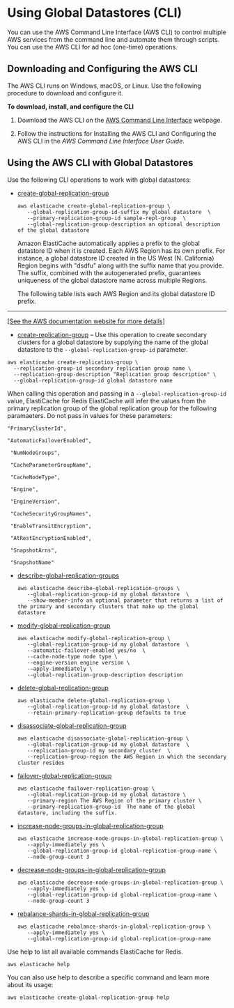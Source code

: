 # Using Global Datastores \(CLI\)<a name="Redis-Global-Datastores-CLI"></a>

You can use the AWS Command Line Interface \(AWS CLI\) to control multiple AWS services from the command line and automate them through scripts\. You can use the AWS CLI for ad hoc \(one\-time\) operations\. 

## Downloading and Configuring the AWS CLI<a name="Redis-Global-Datastores-Downloading-CLI"></a>

The AWS CLI runs on Windows, macOS, or Linux\. Use the following procedure to download and configure it\.

**To download, install, and configure the CLI**

1. Download the AWS CLI on the [AWS Command Line Interface](http://aws.amazon.com/cli) webpage\.

1. Follow the instructions for Installing the AWS CLI and Configuring the AWS CLI in the *AWS Command Line Interface User Guide*\.

## Using the AWS CLI with Global Datastores<a name="Redis-Global-Datastores-Using-CLI"></a>

Use the following CLI operations to work with global datastores: 
+ [create\-global\-replication\-group](https://docs.aws.amazon.com/cli/latest/reference/elasticache/create-global-replication-group.html)

  ```
  aws elasticache create-global-replication-group \
     --global-replication-group-id-suffix my global datastore  \
     --primary-replication-group-id sample-repl-group  \
     --global-replication-group-description an optional description of the global datastore
  ```

  Amazon ElastiCache automatically applies a prefix to the global datastore ID when it is created\. Each AWS Region has its own prefix\. For instance, a global datastore ID created in the US West \(N\. California\) Region begins with "dsdfu" along with the suffix name that you provide\. The suffix, combined with the autogenerated prefix, guarantees uniqueness of the global datastore name across multiple Regions\. 

  The following table lists each AWS Region and its global datastore ID prefix\.

    
****    
[\[See the AWS documentation website for more details\]](http://docs.aws.amazon.com/AmazonElastiCache/latest/red-ug/Redis-Global-Datastores-CLI.html)
+  [create\-replication\-group](https://docs.aws.amazon.com/cli/latest/reference/elasticache/create-replication-group.html) – Use this operation to create secondary clusters for a global datastore by supplying the name of the global datastore to the `--global-replication-group-id` parameter\.

  ```
  aws elasticache create-replication-group \
    --replication-group-id secondary replication group name \
    --replication-group-description “Replication group description" \
    --global-replication-group-id global datastore name
  ```

  When calling this operation and passing in a `--global-replication-group-id` value, ElastiCache for Redis ElastiCache will infer the values from the primary replication group of the global replication group for the following paramaeters\. Do not pass in values for these parameters:

  `"PrimaryClusterId",`

  `"AutomaticFailoverEnabled",`

  ` "NumNodeGroups",`

  ` "CacheParameterGroupName",`

  ` "CacheNodeType",`

  ` "Engine",`

  ` "EngineVersion",`

  ` "CacheSecurityGroupNames",`

  ` "EnableTransitEncryption",`

  ` "AtRestEncryptionEnabled",`

  ` "SnapshotArns",`

  ` "SnapshotName"`
+ [describe\-global\-replication\-groups](https://docs.aws.amazon.com/cli/latest/reference/elasticache/describe-global-replication-groups.html)

  ```
  aws elasticache describe-global-replication-groups \
     --global-replication-group-id my global datastore  \
     --show-member-info an optional parameter that returns a list of the primary and secondary clusters that make up the global datastore
  ```
+ [modify\-global\-replication\-group](https://docs.aws.amazon.com/cli/latest/reference/elasticache/modify-global-replication-group.html)

  ```
  aws elasticache modify-global-replication-group \
     --global-replication-group-id my global datastore  \
     --automatic-failover-enabled yes/no  \
     --cache-node-type node type \              
     --engine-version engine version \
     -—apply-immediately \
     --global-replication-group-description description
  ```
+ [delete\-global\-replication\-group](https://docs.aws.amazon.com/cli/latest/reference/elasticache/delete-global-replication-group.html)

  ```
  aws elasticache delete-global-replication-group \
     --global-replication-group-id my global datastore  \
     --retain-primary-replication-group defaults to true
  ```
+ [disassociate\-global\-replication\-group](https://docs.aws.amazon.com/cli/latest/reference/elasticache/disassociate-global-replication-group.html)

  ```
  aws elasticache disassociate-global-replication-group \
     --global-replication-group-id my global datastore  \
     --replication-group-id my secondary cluster  \
     --replication-group-region the AWS Region in which the secondary cluster resides
  ```
+ [failover\-global\-replication\-group](https://docs.aws.amazon.com/cli/latest/reference/elasticache/failover-global-replication-group.html)

  ```
  aws elasticache failover-replication-group \
     --global-replication-group-id my global datastore \
     --primary-region The AWS Region of the primary cluster \  
     --primary-replication-group-id  The name of the global datastore, including the suffix.
  ```
+ [increase\-node\-groups\-in\-global\-replication\-group](https://docs.aws.amazon.com/cli/latest/reference/elasticache/increase-node-groups-in-global-replication-group.html)

  ```
  aws elasticache increase-node-groups-in-global-replication-group \
     --apply-immediately yes \
     --global-replication-group-id global-replication-group-name \
     --node-group-count 3
  ```
+ [decrease\-node\-groups\-in\-global\-replication\-group](https://docs.aws.amazon.com/cli/latest/reference/elasticache/decrease-node-groups-in-global-replication-group.html)

  ```
  aws elasticache decrease-node-groups-in-global-replication-group \
     --apply-immediately yes \
     --global-replication-group-id global-replication-group-name \
     --node-group-count 3
  ```
+ [rebalance\-shards\-in\-global\-replication\-group](https://docs.aws.amazon.com/cli/latest/reference/elasticache/rebalance-slots-in-global-replication-group.html)

  ```
  aws elasticache rebalance-shards-in-global-replication-group \
     --apply-immediately yes \
     --global-replication-group-id global-replication-group-name
  ```

Use help to list all available commands ElastiCache for Redis\.

```
aws elasticache help
```

You can also use help to describe a specific command and learn more about its usage: 

```
aws elasticache create-global-replication-group help
```